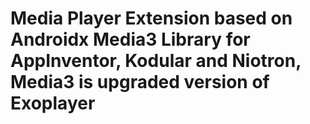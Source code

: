 # Media Player Extension based on Androidx Media3 Library for AppInventor, Kodular and Niotron, Media3 is upgraded version of Exoplayer
